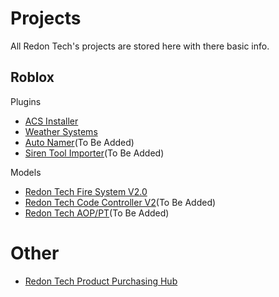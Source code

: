 # Projects
All Redon Tech's projects are stored here with there basic info.

## Roblox

Plugins
* [ACS Installer](https://github.com/Redon-Tech/ACS-Installer)
* [Weather Systems](https://github.com/Redon-Tech/Weather-Systems)
* [Auto Namer](/plugins/autonamer)(To Be Added)
* [Siren Tool Importer](/plugins/sirentoolimporter)(To Be Added)

Models
* [Redon Tech Fire System V2.0](https://github.com/Redon-Tech/Redon-Tech-Fire-System)
* [Redon Tech Code Controller V2](/models/code%20controller)(To Be Added)
* [Redon Tech AOP/PT](/models/aop)(To Be Added)

# Other
* [Redon Tech Product Purchasing Hub](https://github.com/Redon-Tech/Roblox-Purchasing-Hub/tree/development)
